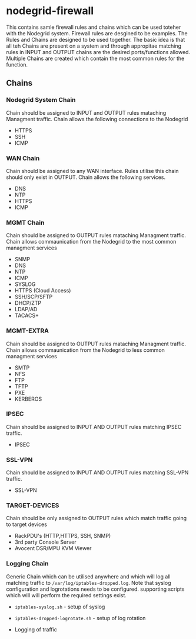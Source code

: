 # nodegrid-firewall
This contains samle firewall rules and chains which can be used toteher with the Nodegrid system. Firewall rules are desgined to be examples.
The Rules and Chains are designed to be used together. The basic idea is that all teh Chains are present on a system and through appropitae matching rules in INPUT and OUTPUT chains are the desired ports/functions allowed.
Multiple Chains are created which contain the most common rules for the function.

## Chains

### Nodegrid System Chain
Chain should be assigned to INPUT and OUTPUT rules mataching Managment traffic. Chain allows the following connections to the Nodegrid
- HTTPS
- SSH
- ICMP

### WAN Chain
Chain should be assigned to any WAN interface. Rules utilise this chain should only exist in OUTPUT. Chain allows the following services.
- DNS
- NTP
- HTTPS
- ICMP

### MGMT Chain 
Chain should be assigned to OUTPUT rules mataching Managment traffic. Chain allows commaunication from the Nodegrid to the most common managment services
- SNMP
- DNS
- NTP
- ICMP
- SYSLOG
- HTTPS (Cloud Access)
- SSH/SCP/SFTP
- DHCP/ZTP
- LDAP/AD
- TACACS+
### MGMT-EXTRA 
Chain should be assigned to OUTPUT rules mataching Managment traffic. Chain allows commaunication from the Nodegrid to less common managment services
- SMTP
- NFS
- FTP
- TFTP
- PXE
- KERBEROS
### IPSEC
Chain should be assigned to INPUT AND OUTPUT rules matching IPSEC traffic. 
- IPSEC
### SSL-VPN
Chain should be assigned to INPUT AND OUTPUT rules matching SSL-VPN traffic.
- SSL-VPN
### TARGET-DEVICES
Chain should be only assigned to OUTPUT rules which match traffic going to target devices
- RackPDU's (HTTP,HTTPS, SSH, SNMP)
- 3rd party Console Server
- Avocent DSR/MPU KVM Viewer
### Logging Chain
Generic Chain which can be utilised anywhere and which will log all matching traffic to `/var/log/iptables-dropped.log`. Note that syslog configuration and logrotations needs to be configured. supporting scripts which will will perform the required settings exist.
- `iptables-syslog.sh` - setup of syslog
- `iptables-dropped-logrotate.sh` - setup of log rotation

- Logging of traffic
